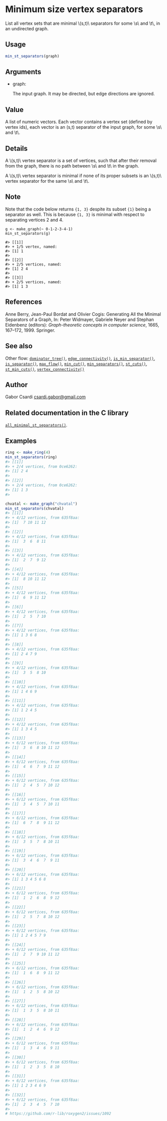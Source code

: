 # Minimum size vertex separators

List all vertex sets that are minimal \\(s,t)\\ separators for some
\\s\\ and \\t\\, in an undirected graph.

## Usage

``` r
min_st_separators(graph)
```

## Arguments

- graph:

  The input graph. It may be directed, but edge directions are ignored.

## Value

A list of numeric vectors. Each vector contains a vertex set (defined by
vertex ids), each vector is an (s,t) separator of the input graph, for
some \\s\\ and \\t\\.

## Details

A \\(s,t)\\ vertex separator is a set of vertices, such that after their
removal from the graph, there is no path between \\s\\ and \\t\\ in the
graph.

A \\(s,t)\\ vertex separator is minimal if none of its proper subsets is
an \\(s,t)\\ vertex separator for the same \\s\\ and \\t\\.

## Note

Note that the code below returns `{1, 3}` despite its subset `{1}` being
a separator as well. This is because `{1, 3}` is minimal with respect to
separating vertices 2 and 4.

    g <- make_graph(~ 0-1-2-3-4-1)
    min_st_separators(g)

    #> [[1]]
    #> + 1/5 vertex, named:
    #> [1] 1
    #>
    #> [[2]]
    #> + 2/5 vertices, named:
    #> [1] 2 4
    #>
    #> [[3]]
    #> + 2/5 vertices, named:
    #> [1] 1 3

## References

Anne Berry, Jean-Paul Bordat and Olivier Cogis: Generating All the
Minimal Separators of a Graph, In: Peter Widmayer, Gabriele Neyer and
Stephan Eidenbenz (editors): *Graph-theoretic concepts in computer
science*, 1665, 167–172, 1999. Springer.

## See also

Other flow:
[`dominator_tree()`](https://r.igraph.org/reference/dominator_tree.md),
[`edge_connectivity()`](https://r.igraph.org/reference/edge_connectivity.md),
[`is_min_separator()`](https://r.igraph.org/reference/is_min_separator.md),
[`is_separator()`](https://r.igraph.org/reference/is_separator.md),
[`max_flow()`](https://r.igraph.org/reference/max_flow.md),
[`min_cut()`](https://r.igraph.org/reference/min_cut.md),
[`min_separators()`](https://r.igraph.org/reference/min_separators.md),
[`st_cuts()`](https://r.igraph.org/reference/st_cuts.md),
[`st_min_cuts()`](https://r.igraph.org/reference/st_min_cuts.md),
[`vertex_connectivity()`](https://r.igraph.org/reference/vertex_connectivity.md)

## Author

Gabor Csardi <csardi.gabor@gmail.com>

## Related documentation in the C library

[`all_minimal_st_separators()`](https://igraph.org/c/html/latest/igraph-Separators.html#igraph_all_minimal_st_separators).

## Examples

``` r
ring <- make_ring(4)
min_st_separators(ring)
#> [[1]]
#> + 2/4 vertices, from 0ce6262:
#> [1] 2 4
#> 
#> [[2]]
#> + 2/4 vertices, from 0ce6262:
#> [1] 1 3
#> 

chvatal <- make_graph("chvatal")
min_st_separators(chvatal)
#> [[1]]
#> + 4/12 vertices, from 635f8aa:
#> [1]  7 10 11 12
#> 
#> [[2]]
#> + 4/12 vertices, from 635f8aa:
#> [1]  3  6  8 11
#> 
#> [[3]]
#> + 4/12 vertices, from 635f8aa:
#> [1]  2  7  9 12
#> 
#> [[4]]
#> + 4/12 vertices, from 635f8aa:
#> [1]  8 10 11 12
#> 
#> [[5]]
#> + 4/12 vertices, from 635f8aa:
#> [1]  6  9 11 12
#> 
#> [[6]]
#> + 4/12 vertices, from 635f8aa:
#> [1]  2  5  7 10
#> 
#> [[7]]
#> + 4/12 vertices, from 635f8aa:
#> [1] 1 3 6 8
#> 
#> [[8]]
#> + 4/12 vertices, from 635f8aa:
#> [1] 2 4 7 9
#> 
#> [[9]]
#> + 4/12 vertices, from 635f8aa:
#> [1]  3  5  8 10
#> 
#> [[10]]
#> + 4/12 vertices, from 635f8aa:
#> [1] 1 4 6 9
#> 
#> [[11]]
#> + 4/12 vertices, from 635f8aa:
#> [1] 1 2 4 5
#> 
#> [[12]]
#> + 4/12 vertices, from 635f8aa:
#> [1] 1 3 4 5
#> 
#> [[13]]
#> + 6/12 vertices, from 635f8aa:
#> [1]  3  6  8 10 11 12
#> 
#> [[14]]
#> + 6/12 vertices, from 635f8aa:
#> [1]  4  6  7  9 11 12
#> 
#> [[15]]
#> + 6/12 vertices, from 635f8aa:
#> [1]  2  4  5  7 10 12
#> 
#> [[16]]
#> + 6/12 vertices, from 635f8aa:
#> [1]  3  4  5  7 10 11
#> 
#> [[17]]
#> + 6/12 vertices, from 635f8aa:
#> [1]  6  7  8  9 11 12
#> 
#> [[18]]
#> + 6/12 vertices, from 635f8aa:
#> [1]  3  5  7  8 10 11
#> 
#> [[19]]
#> + 6/12 vertices, from 635f8aa:
#> [1]  3  4  6  7  9 11
#> 
#> [[20]]
#> + 6/12 vertices, from 635f8aa:
#> [1] 1 3 4 5 6 8
#> 
#> [[21]]
#> + 6/12 vertices, from 635f8aa:
#> [1]  1  2  6  8  9 12
#> 
#> [[22]]
#> + 6/12 vertices, from 635f8aa:
#> [1]  2  5  7  8 10 12
#> 
#> [[23]]
#> + 6/12 vertices, from 635f8aa:
#> [1] 1 2 4 5 7 9
#> 
#> [[24]]
#> + 6/12 vertices, from 635f8aa:
#> [1]  2  7  9 10 11 12
#> 
#> [[25]]
#> + 6/12 vertices, from 635f8aa:
#> [1]  1  6  8  9 11 12
#> 
#> [[26]]
#> + 6/12 vertices, from 635f8aa:
#> [1]  1  2  5  8 10 12
#> 
#> [[27]]
#> + 6/12 vertices, from 635f8aa:
#> [1]  1  3  5  8 10 11
#> 
#> [[28]]
#> + 6/12 vertices, from 635f8aa:
#> [1]  1  2  4  6  9 12
#> 
#> [[29]]
#> + 6/12 vertices, from 635f8aa:
#> [1]  1  3  4  6  9 11
#> 
#> [[30]]
#> + 6/12 vertices, from 635f8aa:
#> [1]  1  2  3  5  8 10
#> 
#> [[31]]
#> + 6/12 vertices, from 635f8aa:
#> [1] 1 2 3 4 6 9
#> 
#> [[32]]
#> + 6/12 vertices, from 635f8aa:
#> [1]  2  3  4  5  7 10
#> 
# https://github.com/r-lib/roxygen2/issues/1092
```
